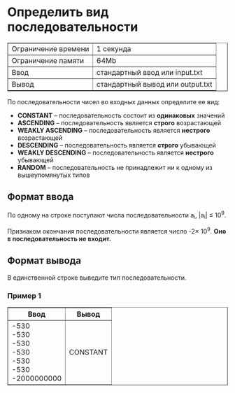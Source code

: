 <h1 class="title">Определить вид последовательности</h1>

<table class="test-description" border="1" style="border-collapse:collapse;" cellpadding="5">
	<tbody>
		<tr>
			<td>Ограничение времени</td>
			<td>1 секунда</td>
		<tr>
			<td>Ограничение памяти</td>
            <td>64Mb</td>
		</tr>
		<tr>
			<td>Ввод</td>
            <td>стандартный ввод или input.txt</td>
		</tr>
		<tr>
			<td>Вывод</td>
            <td>стандартный вывод или output.txt</td>
		</tr>
	</tbody>
</table>
<p>По последовательности чисел во входных данных определите ее вид:</p>
    <ul>
        <li><b>CONSTANT</b> – последовательность состоит из <b>одинаковых</b> значений</li>
        <li><b>ASCENDING</b> – последовательность является <b>строго</b> возрастающей</li>
        <li><b>WEAKLY ASCENDING</b> – последовательность является <b>нестрого</b> возрастающей</li>
        <li><b>DESCENDING</b> – последовательность является <b>строго</b> убывающей</li>
        <li><b>WEAKLY DESCENDING</b> – последовательность является <b>нестрого</b> убывающей</li>
        <li><b>RANDOM</b> – последовательность не принадлежит ни к одному из вышеупомянутых типов</li>
    </ul>

<h2>Формат ввода</h2>
<p>По одному на строке поступают числа последовательности a<sub>i</sub>, |a<sub>i</sub>| ≤ 10<sup>9</sup>.</p>

<p>Признаком окончания последовательности является число -2× 10<sup>9</sup>. <b>Оно в последовательность не входит.</b></p>

<h2>Формат вывода</h2>
<p>В единственной строке выведите тип последовательности.</p>

<h3>Пример 1</h3>
<table class="in-out" border="1" style="border-collapse:collapse;" cellpadding="5">
      <thead>
         <tr>
            <th>Ввод</th>
            <th>Вывод</th>
         </tr>
      </thead>
	<tbody>
		<tr>
			<td>-530
                <br>-530
                <br>-530
                <br>-530
                <br>-530
                <br>-530
                <br>-2000000000</td>
			<td>CONSTANT</td>
		</tr>
	</tbody>
</table>